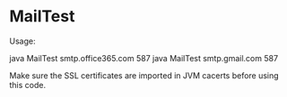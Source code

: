 # MailTest
Usage:

java MailTest smtp.office365.com  587
java MailTest smtp.gmail.com 587

Make sure the SSL certificates are imported in JVM cacerts before using this code.
